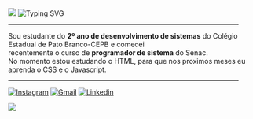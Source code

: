 
<img src="https://capsule-render.vercel.app/api?type=waving&height=150&color=FF0000">

<img src="https://readme-typing-svg.demolab.com?font=Fira+Code&pause=1000&color=FF0000&center=true&random=false&width=900&lines=Hello%2C+my+name+is+Jessica;I'm+16+years+old;I+from+Brasil" alt="Typing SVG" />

<hr width="93%">

<p align="">   Sou estudante do <b>2º ano de desenvolvimento de sistemas</b> do Colégio Estadual de Pato Branco-CEPB e comecei
<br> recentemente o curso de <b>programador de sistema</b> do Senac.
<br>
No momento estou estudando o HTML, para que nos proximos meses eu aprenda o CSS e o Javascript. </p>
 <hr width="93%">

  <a href="https://www.instagram.com/dhglmx_15/" target="_blank"><img src="https://img.shields.io/badge/-Instagram-%23E4405F?style=for-the-badge&logo=instagram&logoColor=blue" target="_blank" title=Instagram></a> 
  <a href = "mailto:jessicaedines15@gmail.com"><img src="https://img.shields.io/badge/-Gmail-%23333?style=for-the-badge&logo=gmail&logoColor=red" target="_blank" title=Gmail></a>
  <a href="https://www.linkedin.com/in/jessica-luana-gula-dreher/" target="_blank"><img src="https://img.shields.io/badge/-LinkedIn-%230077B5?style=for-the-badge&logo=linkedin&logoColor=grey" target="_blank" title=Linkedin> </a> 
  

<img src="https://capsule-render.vercel.app/api?type=waving&height=150&color=FF0000&section=footer">
